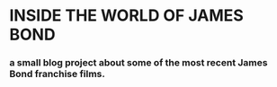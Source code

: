 # INSIDE THE WORLD OF JAMES BOND 

### a small blog project about some of the most recent James Bond franchise films.
